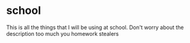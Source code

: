 school
======

This is all the things that I will be using at school. Don't worry about the description too much you homework stealers
